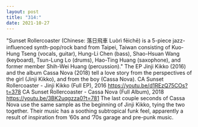 ```yaml
---
layout: post
title: "314:"
date: 2021-10-27
---
```


"Sunset Rollercoaster (Chinese: 落日飛車 Luòrì fēichē) is a 5-piece jazz-influenced synth-pop/rock band from Taipei, Taiwan consisting of Kuo-Hung Tseng (vocals, guitar), Hung-Li Chen (bass), Shao-Hsuan Wang (keyboard), Tsun-Lung Lo (drums), Hao-Ting Huang (saxophone), and former member Shih-Wei Huang (percussion)." The EP Jinji Kikko (2016) and the album Cassa Nova (2018) tell a love story from the perspectives of the girl (Jinji Kikko), and from the boy (Cassa Nova).
 CA Sunset Rollercoaster - Jinji Kikko (Full EP), 2016
https://youtu.be/d1REzQ75COs?t=378
 CA Sunset Rollercoaster - Cassa Nova (Full Album), 2018
https://youtu.be/3BK2uqgzza0?t=781 
The last couple seconds of Cassa Nova use the same sample as the beginning of Jinji Kikko, tying the two together.
Their music has a soothing subtropical funk feel, apparently a result of inspiration from ’60s and ’70s garage and pre-punk music.
